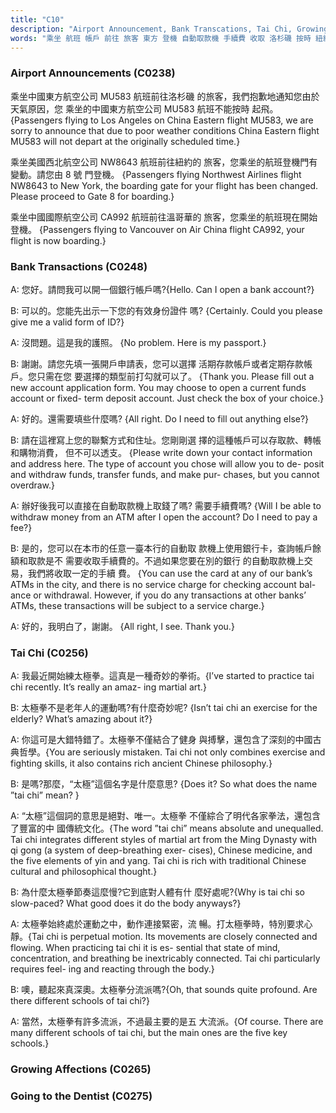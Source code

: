 ```yaml
---
title: "C10"
description: "Airport Announcement, Bank Transcations, Tai Chi, Growing Affections, Going to the Dentist"
words: "乘坐 航班 帳戶 前往 旅客 東方 登機 自動取款機 手續費 收取 洛杉磯 按時 紐約 登機門 變動 國際 航空 溫哥華 出示 身份證 張開 申請表 活期存款 或者 定期存款 類型 打勾 住址 擇 這種 存取 帳 購物 消費 透支 辦好 直接 取錢 是的 本市 任意 本行 銀行卡 奇妙 流派 一種 拳術 老年人 大錯特錯 結合 健身 搏擊 深刻 古典 唯一 綜合 明代 拳法 節奏 到底 人體 始終 處於 之中 動作 連接 緊密 暢 心靜 深奧 分流 "
---
```


### Airport Announcements (C0238)

乘坐中國東方航空公司 MU583 航班前往洛杉磯 的旅客，我們抱歉地通知您由於天氣原因，您 乘坐的中國東方航空公司 MU583 航班不能按時 起飛。 {Passengers flying to Los Angeles on China Eastern flight MU583, we are sorry to announce that due to poor weather conditions China Eastern flight MU583 will not depart at the originally scheduled time.}

乘坐美國西北航空公司 NW8643 航班前往紐約的 旅客，您乘坐的航班登機門有變動。請您由 8 號 門登機。 {Passengers flying Northwest Airlines flight NW8643 to New York, the boarding gate for your flight has been changed. Please proceed to Gate 8 for boarding.}

乘坐中國國際航空公司 CA992 航班前往溫哥華的 旅客，您乘坐的航班現在開始登機。 {Passengers flying to Vancouver on Air China flight CA992, your flight is now boarding.}

### Bank Transactions (C0248)

A: 您好。請問我可以開一個銀行帳戶嗎?{Hello. Can I open a bank account?}

B: 可以的。您能先出示一下您的有效身份證件 嗎? {Certainly. Could you please give me a valid form of ID?}

A: 沒問題。這是我的護照。 {No problem. Here is my passport.}

B: 謝謝。請您先填一張開戶申請表，您可以選擇 活期存款帳戶或者定期存款帳戶。您只需在您 要選擇的類型前打勾就可以了。 {Thank you. Please fill out a new account application form. You may choose to open a current funds account or fixed- term deposit account. Just check the box of your choice.}

A: 好的。還需要填些什麼嗎? {All right. Do I need to fill out anything else?}

B: 請在這裡寫上您的聯繫方式和住址。您剛剛選 擇的這種帳戶可以存取款、轉帳和購物消費， 但不可以透支。 {Please write down your contact information and address here. The type of account you chose will allow you to de- posit and withdraw funds, transfer funds, and make pur- chases, but you cannot overdraw.}

A: 辦好後我可以直接在自動取款機上取錢了嗎? 需要手續費嗎? {Will I be able to withdraw money from an ATM after I open the account? Do I need to pay a fee?}

B: 是的，您可以在本市的任意一臺本行的自動取 款機上使用銀行卡，查詢帳戶餘額和取款是不 需要收取手續費的。不過如果您要在別的銀行 的自動取款機上交易，我們將收取一定的手續 費。 {You can use the card at any of our bank’s ATMs in the city, and there is no service charge for checking account bal- ance or withdrawal. However, if you do any transactions at other banks’ ATMs, these transactions will be subject to a service charge.}

A: 好的，我明白了，謝謝。 {All right, I see. Thank you.}

### Tai Chi (C0256)
A: 我最近開始練太極拳。這真是一種奇妙的拳術。{I’ve started to practice tai chi recently. It’s really an amaz- ing martial art.}

B: 太極拳不是老年人的運動嗎?有什麼奇妙呢? {Isn’t tai chi an exercise for the elderly? What’s amazing about it?}

A: 你這可是大錯特錯了。太極拳不僅結合了健身 與搏擊，還包含了深刻的中國古典哲學。{You are seriously mistaken. Tai chi not only combines exercise and fighting skills, it also contains rich ancient Chinese philosophy.}

B: 是嗎?那麼，“太極”這個名字是什麼意思? {Does it? So what does the name ”tai chi” mean? }

A: “太極”這個詞的意思是絕對、唯一。太極拳 不僅綜合了明代各家拳法，還包含了豐富的中 國傳統文化。{The word ”tai chi” means absolute and unequalled. Tai chi integrates different styles of martial art from the Ming Dynasty with qi gong (a system of deep-breathing exer- cises), Chinese medicine, and the five elements of yin and yang. Tai chi is rich with traditional Chinese cultural and philosophical thought.}

B: 為什麼太極拳節奏這麼慢?它到底對人體有什 麼好處呢?{Why is tai chi so slow-paced? What good does it do the body anyways?}

A: 太極拳始終處於運動之中，動作連接緊密，流 暢。打太極拳時，特別要求心靜。{Tai chi is perpetual motion. Its movements are closely connected and flowing. When practicing tai chi it is es- sential that state of mind, concentration, and breathing be inextricably connected. Tai chi particularly requires feel- ing and reacting through the body.}

B: 噢，聽起來真深奧。太極拳分流派嗎?{Oh, that sounds quite profound. Are there different schools of tai chi?}

A: 當然，太極拳有許多流派，不過最主要的是五 大流派。{Of course. There are many different schools of tai chi, but the main ones are the five key schools.}


### Growing Affections (C0265)

### Going to the Dentist (C0275)
